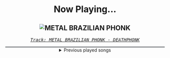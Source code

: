 <div align="center"> 
<h1>Now Playing...</h1>

![METAL BRAZILIAN PHONK](https://i.scdn.co/image/ab67616d00001e0289239bd366b39fb0e8713cc8)
--
_<samp><a href="https://open.spotify.com/track/4HN5D24toedkL5wuP7l8s0">Track: METAL BRAZILIAN PHONK - DEATHPHONK</a></samp>_

<div style="border: 1px #4B5054 solid"></div>
<details>
  <summary>
    Previous played songs
  </summary>
  <table>
    <thead>
      <tr>
        <th>
          Artist
        </th>
        <th>
          Song
        </th>
        <th>
          Link
        </th>
      </tr>
    </thead>
    <tbody>
      <tr><td>DEATHPHONK</td><td>METAL BRAZILIAN PHONK</td><td><a href="https://open.spotify.com/track/4HN5D24toedkL5wuP7l8s0">https://open.spotify.com/track/4HN5D24toedkL5wuP7l8s0</a></td></tr><tr><td>DEATHPHONK</td><td>METAL BRAZILIAN PHONK</td><td><a href="https://open.spotify.com/track/4HN5D24toedkL5wuP7l8s0">https://open.spotify.com/track/4HN5D24toedkL5wuP7l8s0</a></td></tr><tr><td>DEATHPHONK</td><td>METAL BRAZILIAN PHONK</td><td><a href="https://open.spotify.com/track/4HN5D24toedkL5wuP7l8s0">https://open.spotify.com/track/4HN5D24toedkL5wuP7l8s0</a></td></tr><tr><td>DEATHPHONK</td><td>METAL BRAZILIAN PHONK</td><td><a href="https://open.spotify.com/track/4HN5D24toedkL5wuP7l8s0">https://open.spotify.com/track/4HN5D24toedkL5wuP7l8s0</a></td></tr><tr><td>DEATHPHONK</td><td>METAL BRAZILIAN PHONK</td><td><a href="https://open.spotify.com/track/4HN5D24toedkL5wuP7l8s0">https://open.spotify.com/track/4HN5D24toedkL5wuP7l8s0</a></td></tr><tr><td>Solence</td><td>Best For You</td><td><a href="https://open.spotify.com/track/0Fa9nx13nJ7CiZLRM3in1S">https://open.spotify.com/track/0Fa9nx13nJ7CiZLRM3in1S</a></td></tr><tr><td>Imminence</td><td>Desolation</td><td><a href="https://open.spotify.com/track/3ZD0qLiUdLVn1eWDfDhaq2">https://open.spotify.com/track/3ZD0qLiUdLVn1eWDfDhaq2</a></td></tr><tr><td>The Plot In You</td><td>Left Behind</td><td><a href="https://open.spotify.com/track/5G6jZFDAFlpAA9v5LTV4NI">https://open.spotify.com/track/5G6jZFDAFlpAA9v5LTV4NI</a></td></tr><tr><td>Caskets</td><td>Believe</td><td><a href="https://open.spotify.com/track/1XckAV94cXSzpKSRjFc6eY">https://open.spotify.com/track/1XckAV94cXSzpKSRjFc6eY</a></td></tr><tr><td>Oceans</td><td>Hell Is Where The Heart Is</td><td><a href="https://open.spotify.com/track/4jZFmBhYpwwiWjuEYmlEYq">https://open.spotify.com/track/4jZFmBhYpwwiWjuEYmlEYq</a></td></tr><tr><td>Bullet For My Valentine</td><td>This Means War</td><td><a href="https://open.spotify.com/track/2rXbkkwj0t34pX0rKrtIKA">https://open.spotify.com/track/2rXbkkwj0t34pX0rKrtIKA</a></td></tr><tr><td>Imminence</td><td>Jaded</td><td><a href="https://open.spotify.com/track/6syEBcinz3tRLPwM9Kdemo">https://open.spotify.com/track/6syEBcinz3tRLPwM9Kdemo</a></td></tr><tr><td>Of Virtue</td><td>A.N.X.I.E.T.Y.</td><td><a href="https://open.spotify.com/track/2FlSBOa7In5PcpL5SXFwkW">https://open.spotify.com/track/2FlSBOa7In5PcpL5SXFwkW</a></td></tr><tr><td>Annisokay</td><td>Calamity</td><td><a href="https://open.spotify.com/track/2BhO5MD5myhWXL82di1W8v">https://open.spotify.com/track/2BhO5MD5myhWXL82di1W8v</a></td></tr><tr><td>Texas In July</td><td>False Divinity</td><td><a href="https://open.spotify.com/track/64C7psYGDGqIZHjcUf3UGV">https://open.spotify.com/track/64C7psYGDGqIZHjcUf3UGV</a></td></tr><tr><td>Smash Into Pieces</td><td>The Tide</td><td><a href="https://open.spotify.com/track/4kDbixS4TuwdONKMrCF6zi">https://open.spotify.com/track/4kDbixS4TuwdONKMrCF6zi</a></td></tr><tr><td>Shallowsky</td><td>Reap</td><td><a href="https://open.spotify.com/track/0sG0I67b53eGXCKryNCgmC">https://open.spotify.com/track/0sG0I67b53eGXCKryNCgmC</a></td></tr><tr><td>alt.</td><td>A.D.D</td><td><a href="https://open.spotify.com/track/7v0Pll0A9YnsiyYpzIRXDy">https://open.spotify.com/track/7v0Pll0A9YnsiyYpzIRXDy</a></td></tr><tr><td>Of Virtue</td><td>Cut Me Open</td><td><a href="https://open.spotify.com/track/0XrjH7Y2BBPCV58EnrcUPS">https://open.spotify.com/track/0XrjH7Y2BBPCV58EnrcUPS</a></td></tr><tr><td>Of Virtue</td><td>Cut Me Open</td><td><a href="https://open.spotify.com/track/0XrjH7Y2BBPCV58EnrcUPS">https://open.spotify.com/track/0XrjH7Y2BBPCV58EnrcUPS</a></td></tr>
    </tbody>
  </table>
</details>

</div>
